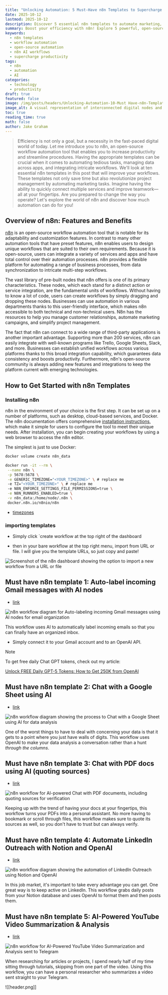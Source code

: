 ```yaml
---
title: "Unlocking Automation: 5 Must-Have n8n Templates to Supercharge Your Workflows"
date: 2025-10-12
lastmod: 2025-10-12
description: Discover 5 essential n8n templates to automate marketing, data analysis, and email organization using AI, supercharging your daily workflows and boosting productivity.
summary: Boost your efficiency with n8n! Explore 5 powerful, open-source n8n workflow templates leveraging AI for Gmail, Google Sheets, PDF, LinkedIn, and YouTube summarization.
keywords:
  - n8n templates
  - workflow automation
  - open-source automation
  - n8n AI workflows
  - supercharge productivity 
tags:
  - n8n
  - automation
  - AI
categories:
  - technology
  - productivity 
draft: true
featured: false
image: /img/posts/headers/Unlocking-Automation-10-Must Have-n8n-Templates-to Supercharge-Your-Workflows/header.png
image_alt: A visual representation of interconnected digital nodes and data flow, symbolizing n8n's workflow automation capabilities
toc: true
reading_time: true
math: false
author: Jake Graham
---
```


> Efficiency is not only a goal, but a necessity in the fast-paced digital world of today. Let me introduce you to n8n, an open-source workflow automation tool that enables you to increase productivity and streamline procedures. Having the appropriate templates can be crucial when it comes to automating tedious tasks, managing data across apps, and integrating intricate workflows. We'll look at ten essential n8n templates in this post that will improve your workflows. These templates not only save time but also revolutionize project management by automating marketing tasks. Imagine having the ability to quickly connect multiple services and improve teamwork—all at your fingertips. Are you prepared to change the way you operate? Let's explore the world of n8n and discover how much automation can do for you!


## Overview of n8n: Features and Benefits

[n8n](https://n8n.io/) is an open-source workflow automation tool that is notable for its adaptability and customization features. In contrast to many other automation tools that have preset features, n8n enables users to design unique workflows that are suited to their own requirements. Because it is open-source, users can integrate a variety of services and apps and have total control over their automation processes. n8n provides a flexible platform for automating a range of business processes, from data synchronization to intricate multi-step workflows.

The vast library of pre-built nodes that n8n offers is one of its primary characteristics. These nodes, which each stand for a distinct action or service integration, are the fundamental units of workflows. Without having to know a lot of code, users can create workflows by simply dragging and dropping these nodes. Businesses can use automation in various departments thanks to this user-friendly interface, which makes n8n accessible to both technical and non-technical users. N8n has the resources to help you manage customer relationships, automate marketing campaigns, and simplify project management.

The fact that n8n can connect to a wide range of third-party applications is another important advantage. Supporting more than 200 services, n8n can easily integrate with well-known programs like Trello, Google Sheets, Slack, and more. Businesses can establish unified workflows across various platforms thanks to this broad integration capability, which guarantees data consistency and boosts productivity. Furthermore, n8n's open-source community is always adding new features and integrations to keep the platform current with emerging technologies.

## How to Get Started with n8n Templates

### Installing n8n


 n8n in the environment of your choice is the first step. It can be set up on a number of platforms, such as desktop, cloud-based services, and Docker. The n8n documentation offers comprehensive [installation instructions](https://docs.n8n.io/hosting/), which make it simple for users to configure the tool to meet their unique needs. After installation, you can begin creating your workflows by using a web browser to access the n8n editor.

The simplest is just to use Docker:

```bash
docker volume create n8n_data

docker run -it --rm \
 --name n8n \
 -p 5678:5678 \
 -e GENERIC_TIMEZONE="<YOUR_TIMEZONE>" \ # replace me
 -e TZ="<YOUR_TIMEZONE>" \ # replace me
 -e N8N_ENFORCE_SETTINGS_FILE_PERMISSIONS=true \
 -e N8N_RUNNERS_ENABLED=true \
 -v n8n_data:/home/node/.n8n \
 docker.n8n.io/n8nio/n8n
```

- [timezones](https://en.wikipedia.org/wiki/List_of_tz_database_time_zones#List)

### importing templates

- Simply click `create workflow at the top right of the dashboard

- then in your bare workflow at the top right menu, import from URL or file. I will give you the template URLs, so just copy and paste!


<img src="/img/posts/Inlines/Unlocking-Automation-10-Must Have-n8n-Templates-to Supercharge-Your-Workflows/import.webp" 
     alt="Screenshot of the n8n dashboard showing the option to import a new workflow from a URL or file" 
     style="max-width: 100%; height: auto;">

## Must have n8n template 1: Auto-label incoming Gmail messages with AI nodes

- [link](https://raw.githubusercontent.com/enescingoz/awesome-n8n-templates/refs/heads/main/Gmail_and_Email_Automation/Auto-label%20incoming%20Gmail%20messages%20with%20AI%20nodes.json)

<img src="/img/posts/Inlines/Unlocking-Automation-10-Must Have-n8n-Templates-to Supercharge-Your-Workflows/temp1.png" 
     alt="n8n workflow diagram for Auto-labeling incoming Gmail messages using AI nodes for email organization" 
     style="max-width: 100%; height: auto;">

This workflow uses AI to automatically label incoming emails so that you can finally have an organized inbox. 

- Simply connect it to your Gmail account and to an OpenAI API.

> [!NOTE]
> To get free daily Chat GPT tokens, check out my article:
> 
> [Unlock FREE Daily GPT-5 Tokens: How to Get 250K from OpenAI](https://graham-space.pages.dev/p/unlock-free-daily-gpt-5-tokens-how-to-get-250k-from-openai/) 


## Must have n8n template 2: Chat with a Google Sheet using AI

- [link](https://raw.githubusercontent.com/enescingoz/awesome-n8n-templates/refs/heads/main/Google_Drive_and_Google_Sheets/Chat%20with%20a%20Google%20Sheet%20using%20AI.json)

<img src="/img/posts/Inlines/Unlocking-Automation-10-Must Have-n8n-Templates-to Supercharge-Your-Workflows/temp2.png" 
     alt="n8n workflow diagram showing the process to Chat with a Google Sheet using AI for data analysis" 
     style="max-width: 100%; height: auto;">

One of the worst things to have to deal with concerning your data is that it gets to a point where you just have walls of digits. This workflow uses OpenAI to make your data analysis a conversation rather than a hunt *through the columns*.


## Must have n8n template 3: Chat with PDF docs using AI (quoting sources)	

- [link](https://raw.githubusercontent.com/enescingoz/awesome-n8n-templates/refs/heads/main/PDF_and_Document_Processing/Chat%20with%20PDF%20docs%20using%20AI%20(quoting%20sources).json)

<img src="/img/posts/Inlines/Unlocking-Automation-10-Must Have-n8n-Templates-to Supercharge-Your-Workflows/temp3.png" 
     alt="n8n workflow for AI-powered Chat with PDF documents, including quoting sources for verification" 
     style="max-width: 100%; height: auto;">

Keeping up with the trend of having your docs at your fingertips, this workflow turns your PDFs into a personal assistant. No more having to bookmark or scroll through files, this workflow makes sure to quote its sources as well, so you don't have to trust but can always verify.


## Must have n8n template 4: Automate LinkedIn Outreach with Notion and OpenAI	

- [link](https://raw.githubusercontent.com/enescingoz/awesome-n8n-templates/refs/heads/main/Notion/Automate%20LinkedIn%20Outreach%20with%20Notion%20and%20OpenAI.json)

<img src="/img/posts/Inlines/Unlocking-Automation-10-Must Have-n8n-Templates-to Supercharge-Your-Workflows/temp4.png" 
     alt="n8n workflow diagram showing the automation of LinkedIn Outreach using Notion and OpenAI" 
     style="max-width: 100%; height: auto;">

In this job market, it's important to take every advantage you can get. One great way is to keep active on LinkedIn. This workflow grabs daily posts from your Notion database and uses OpenAI to format them and then posts them. 


## Must have n8n template 5: AI-Powered YouTube Video Summarization & Analysis	

- [link](https://raw.githubusercontent.com/enescingoz/awesome-n8n-templates/refs/heads/main/OpenAI_and_LLMs/%E2%9A%A1AI-Powered%20YouTube%20Video%20Summarization%20%26%20Analysis.json)

<img src="/img/posts/Inlines/Unlocking-Automation-10-Must Have-n8n-Templates-to Supercharge-Your-Workflows/temp5.png" 
     alt="n8n workflow for AI-Powered YouTube Video Summarization and Analysis sent to Telegram" 
     style="max-width: 100%; height: auto;">

When researching for articles or projects, I spend nearly half of my time sitting through tutorials, skipping from one part of the video. Using this workflow, you can have a personal researcher who summarizes a video sent straight to your Telegram. 

![[header.png]]